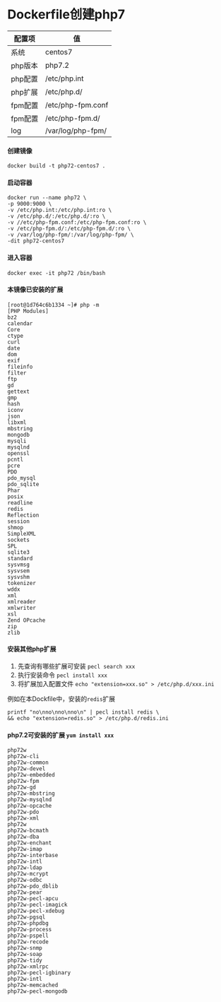 Dockerfile创建php7
====

配置项 | 值  
-|-
系统 | centos7
php版本 | php7.2
php配置 | /etc/php.int
php扩展 | /etc/php.d/
fpm配置 | /etc/php-fpm.conf
fpm配置 | /etc/php-fpm.d/
log | /var/log/php-fpm/

#### 创建镜像
```
docker build -t php72-centos7 .
```

#### 启动容器
```
docker run --name php72 \
-p 9000:9000 \
-v /etc/php.int:/etc/php.int:ro \
-v /etc/php.d/:/etc/php.d/:ro \
-v //etc/php-fpm.conf:/etc/php-fpm.conf:ro \
-v /etc/php-fpm.d/:/etc/php-fpm.d/:ro \
-v /var/log/php-fpm/:/var/log/php-fpm/ \
-dit php72-centos7
```

#### 进入容器
```
docker exec -it php72 /bin/bash
```

#### 本镜像已安装的扩展
```
[root@1d764c6b1334 ~]# php -m
[PHP Modules]
bz2
calendar
Core
ctype
curl
date
dom
exif
fileinfo
filter
ftp
gd
gettext
gmp
hash
iconv
json
libxml
mbstring
mongodb
mysqli
mysqlnd
openssl
pcntl
pcre
PDO
pdo_mysql
pdo_sqlite
Phar
posix
readline
redis
Reflection
session
shmop
SimpleXML
sockets
SPL
sqlite3
standard
sysvmsg
sysvsem
sysvshm
tokenizer
wddx
xml
xmlreader
xmlwriter
xsl
Zend OPcache
zip
zlib
```

#### 安装其他php扩展
1. 先查询有哪些扩展可安装 `pecl search xxx`
2. 执行安装命令 `pecl install xxx`
3. 将扩展加入配置文件 `echo "extension=xxx.so" > /etc/php.d/xxx.ini`

例如在本Dockfile中，安装的`redis`扩展
```
printf "no\nno\nno\nno\n" | pecl install redis \
&& echo "extension=redis.so" > /etc/php.d/redis.ini
```

#### php7.2可安装的扩展 `yum install xxx`
```
php72w
php72w-cli
php72w-common
php72w-devel
php72w-embedded
php72w-fpm
php72w-gd
php72w-mbstring
php72w-mysqlnd
php72w-opcache
php72w-pdo
php72w-xml
php72w
php72w-bcmath
php72w-dba
php72w-enchant
php72w-imap
php72w-interbase
php72w-intl
php72w-ldap
php72w-mcrypt
php72w-odbc
php72w-pdo_dblib
php72w-pear
php72w-pecl-apcu
php72w-pecl-imagick
php72w-pecl-xdebug
php72w-pgsql
php72w-phpdbg
php72w-process
php72w-pspell
php72w-recode
php72w-snmp
php72w-soap
php72w-tidy
php72w-xmlrpc
php72w-pecl-igbinary
php72w-intl
php72w-memcached
php72w-pecl-mongodb
```
